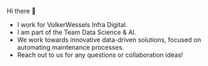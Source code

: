 Hi there :wave:
- I work for VolkerWessels Infra Digital.
- I am part of the Team Data Science & AI.
- We work towards innovative data-driven solutions, focused on automating maintenance processes.
- Reach out to us for any questions or collaboration ideas!
